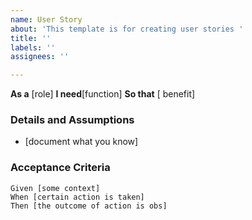 ```yaml
---
name: User Story
about: 'This template is for creating user stories '
title: ''
labels: ''
assignees: ''

---
```


**As a** [role]
**I need**[function]
**So that** [ benefit]

### Details and Assumptions
* [document what you know]

### Acceptance Criteria 
```gherkin
Given [some context]
When [certain action is taken]
Then [the outcome of action is obs]
```

